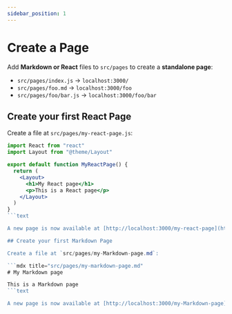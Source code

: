 ```yaml
---
sidebar_position: 1
---
```


# Create a Page

Add __Markdown or React__ files to `src/pages` to create a __standalone page__:

- `src/pages/index.js` → `localhost:3000/`
- `src/pages/foo.md` → `localhost:3000/foo`
- `src/pages/foo/bar.js` → `localhost:3000/foo/bar`

## Create your first React Page

Create a file at `src/pages/my-react-page.js`:

```jsx title="src/pages/my-react-page.js"
import React from "react"
import Layout from "@theme/Layout"

export default function MyReactPage() {
  return (
    <Layout>
      <h1>My React page</h1>
      <p>This is a React page</p>
    </Layout>
  )
}
```text

A new page is now available at [http://localhost:3000/my-react-page](http://localhost:3000/my-react-page).

## Create your first Markdown Page

Create a file at `src/pages/my-Markdown-page.md`:

```mdx title="src/pages/my-markdown-page.md"
# My Markdown page

This is a Markdown page
```text

A new page is now available at [http://localhost:3000/my-Markdown-page](http://localhost:3000/my-markdown-page).
